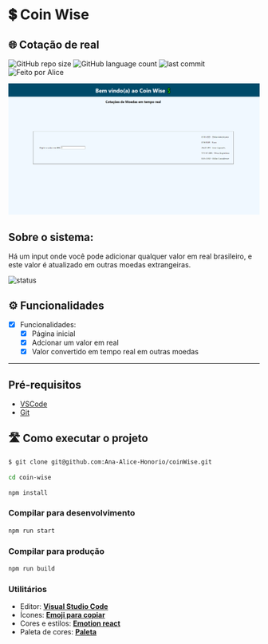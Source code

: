 # 💲 Coin Wise

## 🌐 Cotação de real

![GitHub repo size](https://img.shields.io/github/repo-size/Ana-Alice-Honorio/coinWise?style=for-the-badge)
![GitHub language count](https://img.shields.io/github/languages/count/Ana-Alice-Honorio/coinWise?style=for-the-badge)
![last commit](https://img.shields.io/github/last-commit/Ana-Alice-Honorio/coinWise?style=for-the-badge")
![Feito por Alice](https://img.shields.io/badge/feito-por%20Alice-D818A5")

![coin wise](./public/coin%20wise.png)

## Sobre o sistema:

Há um input onde você pode adicionar qualquer valor em real brasileiro, e este valor é atualizado em outras moedas extrangeiras.

![status](https://img.shields.io/badge/STATUS-EM%20DESENVOLVIMENTO-green)

## ⚙️ Funcionalidades

- [x] Funcionalidades:
  - [x] Página inicial
  - [x] Adcionar um valor em real
  - [x] Valor convertido em tempo real em outras moedas

---

## Pré-requisitos

- [VSCode](https://code.visualstudio.com/)
- [Git](https://git-scm.com)

## 🛣️ Como executar o projeto

```sh
$ git clone git@github.com:Ana-Alice-Honorio/coinWise.git
```

```sh
cd coin-wise
```

```sh
npm install
```

### Compilar para desenvolvimento

```sh
npm run start
```

### Compilar para produção

```sh
npm run build
```

### **Utilitários**

- Editor: **[Visual Studio Code](https://code.visualstudio.com/)**
- Ícones: **[Emoji para copiar](https://emojisparacopiar.com/)**
- Cores e estilos: **[Emotion react](https://emotion.sh/docs/@emotion/css)**
- Paleta de cores: **[Paleta](https://paletadecores.com/paleta/2e8eb0/237d9f/176d8d/0c5c7c/004b6a/)**
